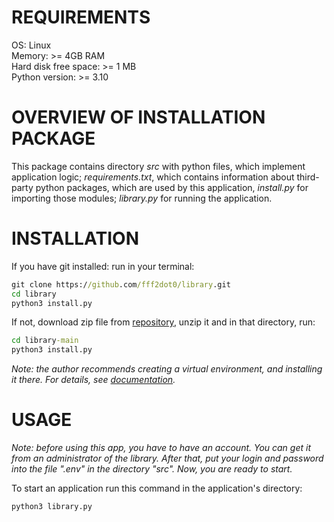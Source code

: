 # REQUIREMENTS

OS: Linux<br>
Memory: >= 4GB RAM<br>
Hard disk free space: >= 1 MB<br>
Python version: >= 3.10


# OVERVIEW OF INSTALLATION PACKAGE

This package contains directory *src* with python files, which implement application logic; *requirements.txt*, which contains information about third-party python packages, which are used by this application, *install.py* for importing those modules; *library.py* for running the application.


# INSTALLATION

If you have git installed: run in your terminal:
```cmd
git clone https://github.com/fff2dot0/library.git
cd library
python3 install.py
```

If not, download zip file from [repository](https://github.com/fff2dot0/library.git), unzip it and in that directory, run:
```cmd
cd library-main
python3 install.py
```

*Note: the author recommends creating a virtual environment, and installing it there. For details, see [documentation](https://docs.python.org/3/library/venv.html).*


# USAGE

*Note: before using this app, you have to have an account. You can get it from an administrator of the library. After that, put your login and password into the file ".env" in the directory "src". Now, you are ready to start.*

To start an application run this command in the application's directory:
```cmd
python3 library.py
```
